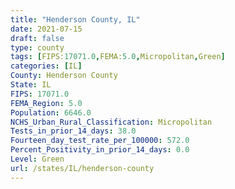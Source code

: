 ```yaml
---
title: "Henderson County, IL"
date: 2021-07-15
draft: false
type: county
tags: [FIPS:17071.0,FEMA:5.0,Micropolitan,Green]
categories: [IL]
County: Henderson County
State: IL
FIPS: 17071.0
FEMA_Region: 5.0
Population: 6646.0
NCHS_Urban_Rural_Classification: Micropolitan
Tests_in_prior_14_days: 38.0
Fourteen_day_test_rate_per_100000: 572.0
Percent_Positivity_in_prior_14_days: 0.0
Level: Green
url: /states/IL/henderson-county
---
```



